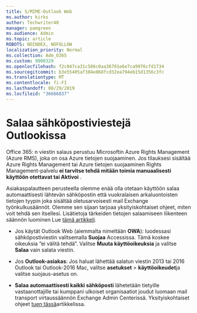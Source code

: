 ```yaml
---
title: S/MIME-Outlook Web
ms.author: kirks
author: Techwriter40
manager: pamgreen
ms.audience: Admin
ms.topic: article
ROBOTS: NOINDEX, NOFOLLOW
localization_priority: Normal
ms.collection: Adm_O365
ms.custom: 9000329
ms.openlocfilehash: f2c047ca31c586c0aa36701e6e7ca9976cfd1734
ms.sourcegitcommit: b3e55405af384e868fcd32ea794eb15d1356c3fc
ms.translationtype: MT
ms.contentlocale: fi-FI
ms.lasthandoff: 08/29/2019
ms.locfileid: "36666837"
---
```

# <a name="encrypt-email-messages-in-outlook"></a>Salaa sähköpostiviestejä Outlookissa

Office 365: n viestin salaus perustuu Microsoftin Azure Rights Management (Azure RMS), joka on osa Azure tietojen suojaaminen. Jos tilauksesi sisältää Azure Rights Management tai Azure tietojen suojaaminen Rights Management-palvelu **ei tarvitse tehdä mitään toimia manuaalisesti käyttöön otettavat tai Aktivoi** .

Asiakaspalautteen perusteella olemme enää olla otetaan käyttöön salaa automaattisesti lähtevän sähköpostin että vuokralaisen arkaluontoisten tietojen tyypin joka sisältää oletusarvoisesti mail Exchange työnkulkusäännöt. Olemme sen sijaan tarjoaa yksityiskohtaiset ohjeet, miten voit tehdä sen itsellesi. Lisätietoja tärkeiden tietojen salaamiseen liikenteen säännön luominen Lue [tämä artikkeli](https://aka.ms/OmeEtr).

- Jos käytät Outlook Web (aiemmalta nimeltään **OWA**): luodessasi sähköpostiviestin valitsemalla **Suojaa** Accessissa. Tämä koskee oikeuksia ”ei välitä tehdä”. Valitse **Muuta käyttöoikeuksia** ja valitse **Salaa** vain salata viestin.

- Jos **Outlook-asiakas**: Jos haluat lähettää salatun viestin 2013 tai 2016 Outlook tai Outlook-2016 Mac, valitse **asetukset** > **käyttöoikeudet**ja valitse suojaus-asetus on.

- **Salaa automaattisesti kaikki sähköposti** lähetetään tietyille vastaanottajille tai kumppani ulkoiset organisaatiot joudut luomaan mail transport virtaussäännön Exchange Admin Centerissä. Yksityiskohtaiset ohjeet [tuen tässä](https://docs.microsoft.com/office365/securitycompliance/define-mail-flow-rules-to-encrypt-email#create-a-mail-flow-rule-to-encrypt-email-messages-with-the-new-ome-capabilities)artikkelissa.

